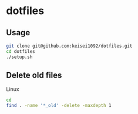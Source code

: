 dotfiles
=====

## Usage

```sh
git clone git@github.com:keisei1092/dotfiles.git
cd dotfiles
./setup.sh
```

## Delete old files

Linux

```sh
cd
find . -name '*_old' -delete -maxdepth 1
```
